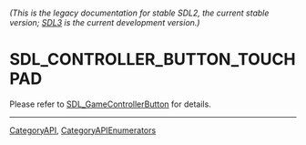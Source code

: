 ###### (This is the legacy documentation for stable SDL2, the current stable version; [SDL3](https://wiki.libsdl.org/SDL3/) is the current development version.)
# SDL_CONTROLLER_BUTTON_TOUCHPAD

Please refer to [SDL_GameControllerButton](SDL_GameControllerButton) for details.

----
[CategoryAPI](CategoryAPI), [CategoryAPIEnumerators](CategoryAPIEnumerators)

